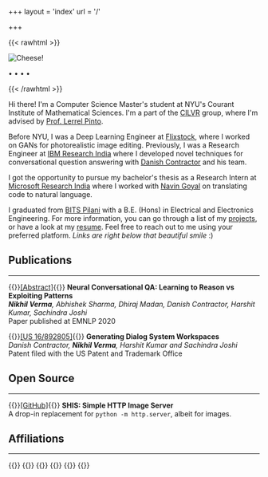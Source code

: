 +++
layout = 'index'
url = '/'

+++

{{< rawhtml >}}
<div class="profile-div">
<img class="profile-image" src="https://i.imgur.com/rbNi4kX.png" alt="Cheese!">
<p class="profile-links">
  <a href="mailto:nikhilweee@gmail.com" title="Email"><i class="fa-solid fa-at fa-xl"></i></a> • 
  <a href="/calendar" title="Calendar"><i class="fa-solid fa-calendar-day fa-lg"></i></a> • 
  <a href="https://github.com/nikhilweee" title="GitHub"><i class="fa-brands fa-github fa-xl"></i></a> • 
  <a href="https://twitter.com/nikhilweee" title="Twitter"><i class="fa-brands fa-twitter fa-xl"></i></a> • 
  <a href="https://linkedin.com/in/nikhilweee" title="LinkedIn"><i class="fa-brands fa-linkedin fa-xl"></i></a>
</p>
<!-- 
<p class="profile-links">
  <a href="/resume/">Resume</a>
</p> 
-->
</div>
{{< /rawhtml >}}

Hi there! I'm a Computer Science Master's student at NYU's Courant Institute of Mathematical Sciences. I'm a part of the [CILVR](https://wp.nyu.edu/cilvr/) group, where I'm advised by [Prof. Lerrel Pinto](https://www.lerrelpinto.com/).

Before NYU, I was a Deep Learning Engineer at [Flixstock](https://www.flixstock.com/), where I worked on GANs for photorealistic image editing.
Previously, I was a Research Engineer at [IBM Research India](https://research.ibm.com/labs/india/) where I developed novel techniques for conversational question answering with [Danish Contractor](https://sites.google.com/site/danishcontractor1/home) and his team.

I got the opportunity to pursue my bachelor's thesis as a Research Intern at [Microsoft Research India](https://www.microsoft.com/en-us/research/lab/microsoft-research-india/) where I worked with [Navin Goyal](https://www.microsoft.com/en-us/research/people/navingo/) on translating code to natural language.

I graduated from [BITS Pilani](https://www.bits-pilani.ac.in/) with a B.E. (Hons) in Electrical and Electronics Engineering. For more information, you can go through a list of my [projects](/projects), or have a look at my [resume](/resume). Feel free to reach out to me using your preferred platform. _Links are right below that beautiful smile_ :)


## Publications
---
{{<spanright>}}[[Abstract]](https://aclanthology.org/2020.emnlp-main.589/){{</spanright>}}
**Neural Conversational QA: Learning to Reason vs Exploiting Patterns**  
_**Nikhil Verma**, Abhishek Sharma, Dhiraj Madan, Danish Contractor, Harshit Kumar, Sachindra Joshi_  
Paper published at EMNLP 2020

{{<spanright>}}[[US 16/892805]](https://patents.google.com/patent/US20210383077A1/en){{</spanright>}}
**Generating Dialog System Workspaces**  
_Danish Contractor, **Nikhil Verma**, Harshit Kumar and Sachindra Joshi_  
Patent filed with the US Patent and Trademark Office

## Open Source
---
{{<spanright>}}[[GitHub]](https://github.com/nikhilweee/shis){{</spanright>}}
**SHIS: Simple HTTP Image Server**  
A drop-in replacement for `python -m http.server`, albeit for images.

## Affiliations
---
{{<centerwrap>}}
{{<affiliation img="https://i.imgur.com/mcSg2hB.png" href="https://www.bits-pilani.ac.in/" 
               name="BITS Pilani" desc="2014-2018">}}
{{<affiliation img="https://i.imgur.com/lkzx6nW.jpg" href="https://www.microsoft.com/en-us/research/" 
               name="Microsoft Research" desc="Spring 2018">}}
{{<affiliation img="https://i.imgur.com/RmexH3t.png" href="https://research.ibm.com/" 
               name="IBM Research" desc="2018-2020">}}
{{<affiliation img="https://i.imgur.com/ufM9VhW.png" href="https://www.nyu.edu/" 
               name="New York University" desc="2021-Present">}}
{{</centerwrap>}}